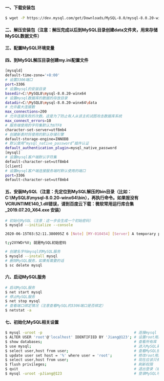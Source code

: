 #### 一、下载安装包
```bash
$ wget -P https://dev.mysql.com/get/Downloads/MySQL-8.0/mysql-8.0.20-winx64.zip
```
#### 二、解压安装包（注意：解压完成以后到MySQL目录创建data文件夹，用来存储MySQL数据文件）
#### 三、配置MySQL环境变量
#### 四、到MySQL解压目录创建my.ini配置文件
```bash
[mysqld]
default-time-zone='+8:00'
# 设置3306端口
port=3306
# 设置mysql的安装目录
basedir=C:\MySQL8\mysql-8.0.20-winx64
# 设置mysql数据库的数据的存放目录
datadir=C:\MySQL8\mysql-8.0.20-winx64\data
# 允许最大连接数
max_connections=200
# 允许连接失败的次数。这是为了防止有人从该主机试图攻击数据库系统
max_connect_errors=10
# 服务端使用的字符集默认为UTF8
character-set-server=utf8mb4
# 创建新表时将使用的默认存储引擎
default-storage-engine=INNODB
# 默认使用“mysql_native_password”插件认证
default_authentication_plugin=mysql_native_password
[mysql]
# 设置mysql客户端默认字符集
default-character-set=utf8mb4
[client]
# 设置mysql客户端连接服务端时默认使用的端口
port=3306
default-character-set=utf8mb4
```

#### 五、安装MySQL（注意：先定位到MySQL解压的bin目录（比如：C:\MySQL8\mysql-8.0.20-winx64\bin），再执行命令。如果报没有VCRUNTIME140_1.dll错误，请到百度云下载：微软常用运行库合集_2019.07.20_X64.exe 安装）
```bash
# 初始化MySQL（注意：这一步会生成一个初始密码）
$ mysqld --initialize --console

2020-06-15T03:52:11.380095Z 6 [Note] [MY-010454] [Server] A temporary password is generated for root@localhost: t;y2XYWDr%V;

t;y2XYWDr%V; 就是MySQL初始密码

# 创建名字叫mysql的MySQL服务
$ mysqld --install mysql
# 删除MySQL服务，如果有需要的话
$ sc delete mysql
```

#### 六、启动MySQL服务
```bash
# 启动MySQL服务
$ net start mysql
# 停止MySQL服务
$ net stop mysql
# 查看端口绑定情况（注意查看MySQL的3306端口是否绑定）
$ netstat -a
```

#### 七、初始化MySQL相关设置
```bash
$ mysql -uroot -p                                          # 连接mysql（注意：密码就是上面的初始密码）
$ ALTER USER 'root'@'localhost' IDENTIFIED BY 'Jiang@123'; # 设置root用户密码为 Jiang@123，且只有本地能登录
$ show databases;                                          # 查看所有库
$ use mysql;                                               # 进入MySQL系统库                                                           
$ select user,host from user;                              # 查看MySQL授权用户信息（字段 host允许远程访问的ip）
$ update user set host = '%' where user = 'root';          # 修改root用户允许所有IP访问
$ select user,host from user;                              # 现在应该只有一个用户信息了就是我刚刚加的
$ flush privileges;                                        # 刷新权限
$ quit                                                     # 退出登录（或使用exit退出登录）
$ mysql -uroot -pJiang@123                                 # 登录MySQL可以故意把密码写错看能不能登入
```
